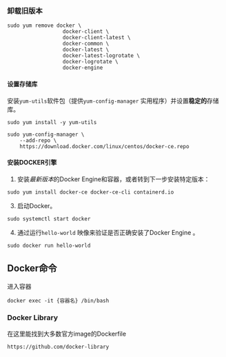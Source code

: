 ### 卸载旧版本

```shell
sudo yum remove docker \
                  docker-client \
                  docker-client-latest \
                  docker-common \
                  docker-latest \
                  docker-latest-logrotate \
                  docker-logrotate \
                  docker-engine
```

#### 设置存储库

安装`yum-utils`软件包（提供`yum-config-manager` 实用程序）并设置**稳定的**存储库。

```shell
sudo yum install -y yum-utils

sudo yum-config-manager \
    --add-repo \
    https://download.docker.com/linux/centos/docker-ce.repo
```

#### 安装DOCKER引擎

1. 安装*最新版本*的Docker Engine和容器，或者转到下一步安装特定版本：

```shell
sudo yum install docker-ce docker-ce-cli containerd.io
```

3. 启动Docker。

```shell
sudo systemctl start docker
```

4. 通过运行`hello-world` 映像来验证是否正确安装了Docker Engine 。

```shell
sudo docker run hello-world
```











## Docker命令

进入容器

```shell
docker exec -it {容器名} /bin/bash
```



### Docker Library

在这里能找到大多数官方image的Dockerfile

`https://github.com/docker-library`

